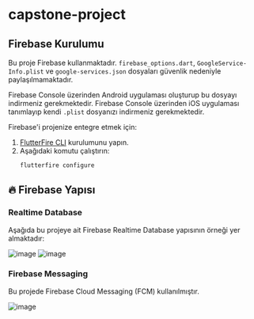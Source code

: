 # capstone-project


## Firebase Kurulumu

Bu proje Firebase kullanmaktadır. `firebase_options.dart`, `GoogleService-Info.plist` ve `google-services.json`  dosyaları güvenlik nedeniyle paylaşılmamaktadır.

Firebase Console üzerinden Android uygulaması oluşturup bu dosyayı indirmeniz gerekmektedir.
Firebase Console üzerinden iOS uygulaması tanımlayıp kendi `.plist` dosyanızı indirmeniz gerekmektedir.


Firebase'i projenize entegre etmek için:
1. [FlutterFire CLI](https://firebase.flutter.dev/docs/cli/) kurulumunu yapın.
2. Aşağıdaki komutu çalıştırın:
   ```bash
   flutterfire configure


## 🔥 Firebase Yapısı

### Realtime Database
Aşağıda bu projeye ait Firebase Realtime Database yapısının örneği yer almaktadır:

![image](https://github.com/user-attachments/assets/a8d77085-b416-4a9a-bd7b-60a0cf268aa7)
![image](https://github.com/user-attachments/assets/146544fd-c868-4b31-b2e6-c4bff44bc201)


### Firebase Messaging
Bu projede Firebase Cloud Messaging (FCM) kullanılmıştır.

![image](https://github.com/user-attachments/assets/55d66f54-c9c5-4234-9254-014dc7ef612a)


